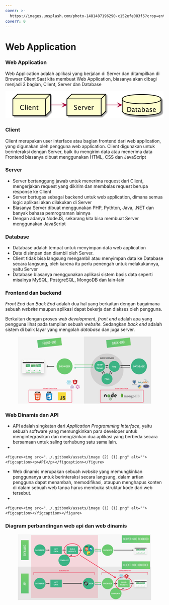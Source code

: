 ```yaml
---
cover: >-
  https://images.unsplash.com/photo-1481487196290-c152efe083f5?crop=entropy&cs=tinysrgb&fm=jpg&ixid=MnwxOTcwMjR8MHwxfHNlYXJjaHw5fHx3ZWJzaXRlfGVufDB8fHx8MTY1OTM1NjE2NA&ixlib=rb-1.2.1&q=80
coverY: 0
---
```


# Web Application

### Web Application

Web Application adalah aplikasi yang berjalan di Server dan ditampilkan di Browser Client Saat kita membuat Web Application, biasanya akan dibagi menjadi 3 bagian, Client, Server dan Database

![Diagram Web Application](../.gitbook/assets/webapp.png)

### Client

Client merupakan user interface atau bagian frontend dari web application, yang digunakan oleh pengguna web application. Client digunakan untuk berinteraksi dengan Server, baik itu mengirim data atau menerima data Frontend biasanya dibuat menggunakan HTML, CSS dan JavaScript

### Server

* Server bertanggung jawab untuk menerima request dari Client, mengerjakan request yang dikirim dan membalas request berupa response ke Client
* Server bertugas sebagai backend untuk web application, dimana semua logic aplikasi akan dilakukan di Server&#x20;
* Biasanya Server dibuat menggunakan PHP, Pythton, Java, .NET dan banyak bahasa pemrograman lainnya&#x20;
* Dengan adanya NodeJS, sekarang kita bisa membuat Server menggunakan JavaScript

### Database

* Database adalah tempat untuk menyimpan data web application
* Data disimpan dan diambil oleh Server.
* Client tidak bisa langsung mengambil atau menyimpan data ke Database secara langsung, oleh karena itu perlu penengah untuk melakukannya, yaitu Server
* Database biasanya menggunakan aplikasi sistem basis data seperti misalnya MySQL, PostgreSQL, MongoDB dan lain-lain

### Frontend dan backend

_Front End_ dan _Back End_ adalah dua hal yang berkaitan dengan bagaimana sebuah _website_ maupun aplikasi dapat bekerja dan diakses oleh pengguna.

Berkaitan dengan proses _web development_, _front end_ adalah apa yang pengguna lihat pada tampilan sebuah _website._ Sedangkan _back end_ adalah sistem di balik layar yang mengolah _database_ dan juga server.

<figure><img src="../.gitbook/assets/image (3).png" alt=""><figcaption></figcaption></figure>

### Web Dinamis dan API

* API adalah singkatan dari _Application Programming Interface_, yaitu sebuah software yang memungkinkan para developer untuk mengintegrasikan dan mengizinkan dua aplikasi yang berbeda secara bersamaan untuk saling terhubung satu sama lain.
*

    <figure><img src="../.gitbook/assets/image (2) (1).png" alt=""><figcaption><p>API</p></figcaption></figure>
* Web dinamis merupakan sebuah _website_ yang memungkinkan penggunanya untuk berinteraksi secara langsung, dalam artian pengguna dapat menambah, memodifikasi, ataupun menghapus konten di dalam sebuah web tanpa harus membuka struktur kode dari web tersebut.&#x20;
*

    <figure><img src="../.gitbook/assets/image (1) (1).png" alt=""><figcaption></figcaption></figure>

### Diagram perbandingan web api dan web dinamis

<figure><img src="../.gitbook/assets/image (1) (1) (1).png" alt=""><figcaption></figcaption></figure>
